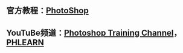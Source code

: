 ## 官方教程：[PhotoShop](https://creativecloud.adobe.com/zh-Hans/learn/app/photoshop?skillLevel=beginner&topic=get-started)

## YouTuBe频道：**[Photoshop Training Channel](https://www.youtube.com/@PhotoshopTrainingChannel/videos)，[PHLEARN](https://www.youtube.com/@phlearn)**

### 